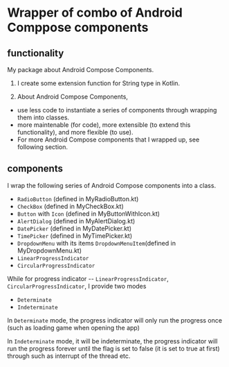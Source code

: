 # Wrapper of combo of Android Comppose components
## functionality
My package about Android Compose Components.

1. I create some extension function for String type in Kotlin.
    
2. About Android Compose Components,
   
- use less code to instantiate a series of components through wrapping them into classes.
- more maintenable (for code), more extensible (to extend this functionality), and more flexible (to use).
- For more Android Compose components that I wrapped up, see following section.
  
## components

I wrap the following series of Android Compose components into a class.

- `RadioButton` (defined in MyRadioButton.kt)
- `CheckBox` (defined in MyCheckBox.kt)
- `Button` with `Icon` (defined in MyButtonWithIcon.kt)
- `AlertDialog` (defined in MyAlertDialog.kt)
- `DatePicker` (defined in MyDatePicker.kt)
- `TimePicker` (defined in MyTimePicker.kt)
- `DropdownMenu` with its items `DropdownMenuItem`(defined in MyDropdownMenu.kt)
- `LinearProgressIndicator`
- `CircularProgressIndicator`

While for progress indicator -- `LinearProgressIndicator`, `CircularProgressIndicator`, I provide two modes

- `Determinate`
- `Indeterminate`

In `Determinate` mode, the progress indicator will only run the progress once (such as loading game when opening the app)

In `Indeterminate` mode, it will be indeterminate, the progress indicator will run the progress forever until the flag is set to false (it is set to true at first) through such as interrupt of the thread etc.
